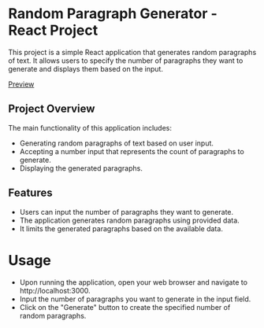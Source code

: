 # Random Paragraph Generator - React Project

This project is a simple React application that generates random paragraphs of text. It allows users to specify the number of paragraphs they want to generate and displays them based on the input.

<a href='https://react-paragraph-ui.netlify.app/' target='_blank'>Preview</a>


## Project Overview

The main functionality of this application includes:

- Generating random paragraphs of text based on user input.
- Accepting a number input that represents the count of paragraphs to generate.
- Displaying the generated paragraphs.

## Features

- Users can input the number of paragraphs they want to generate.
- The application generates random paragraphs using provided data.
- It limits the generated paragraphs based on the available data.

# Usage

- Upon running the application, open your web browser and navigate to http://localhost:3000.
- Input the number of paragraphs you want to generate in the input field.
- Click on the "Generate" button to create the specified number of random paragraphs.

